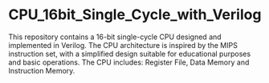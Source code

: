 # CPU_16bit_Single_Cycle_with_Verilog
This repository contains a 16-bit single-cycle CPU designed and implemented in Verilog. The CPU architecture is inspired by the MIPS instruction set, with a simplified design suitable for educational purposes and basic operations. The CPU includes: Register File, Data Memory and Instruction Memory.

